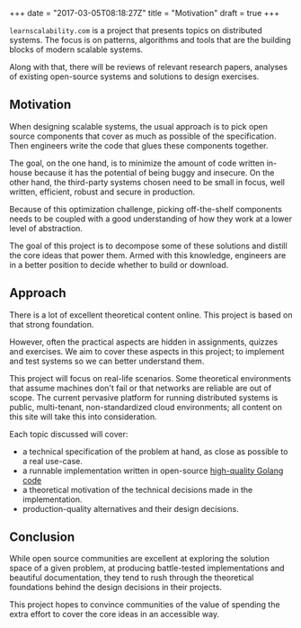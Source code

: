 +++
date = "2017-03-05T08:18:27Z"
title = "Motivation"
draft = true
+++

`learnscalability.com` is a project that presents topics on distributed systems. The focus is on patterns, algorithms and tools that are the building blocks of modern scalable systems.

Along with that, there will be reviews of relevant research papers, analyses of existing open-source systems and solutions to design exercises.

## Motivation

When designing scalable systems, the usual approach is to pick open source components that cover as much as possible of the specification. Then engineers write the code that glues these components together.

The goal, on the one hand, is to minimize the amount of code written in-house because it has the potential of being buggy and insecure. On the other hand, the third-party systems chosen need to be small in focus, well written, efficient, robust and secure in production.

Because of this optimization challenge, picking off-the-shelf components needs to be coupled with a good understanding of how they work at a lower level of abstraction.

The goal of this project is to decompose some of these solutions and distill the core ideas that power them. Armed with this knowledge, engineers are in a better position to decide whether to build or download.

## Approach

There is a lot of excellent theoretical content online. This project is based on that strong foundation.

However, often the practical aspects are hidden in assignments, quizzes and exercises. We aim to cover these aspects in this project; to implement and test systems so we can better understand them.

This project will focus on real-life scenarios. Some theoretical environments that assume machines don't fail or that networks are reliable are out of scope. The current pervasive platform for running distributed systems is public, multi-tenant, non-standardized cloud environments; all content on this site will take this into consideration.

Each topic discussed will cover:
* a technical specification of the problem at hand, as close as possible to a real use-case.
* a runnable implementation written in open-source [high-quality Golang code](http://alexandrutopliceanu.ro/post/quality-go-code/)
* a theoretical motivation of the technical decisions made in the implementation.
* production-quality alternatives and their design decisions.

## Conclusion

While open source communities are excellent at exploring the solution space of a given problem, at producing battle-tested implementations and beautiful documentation, they tend to rush through the theoretical foundations behind the design decisions in their projects.

This project hopes to convince communities of the value of spending the extra effort to cover the core ideas in an accessible way.
